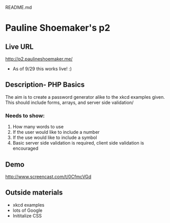 README.md

# Pauline Shoemaker's p2

## Live URL
<http://p2.paulineshoemaker.me/>
* As of 9/29 this works live! :)

## Description- PHP Basics
The aim is to create a password generator alike to the xkcd examples given. This should include forms, arrays, and server side validation/

### Needs to show:
1. How many words to use
2. If the user would like to include a number
3. If the use would like to include a symbol
4. Basic server side validation is required, client side validation is encouraged

## Demo
<http://www.screencast.com/t/0CfmcVGd>

## Outside materials
+ xkcd examples
+ lots of Google
+ Inititalize CSS
